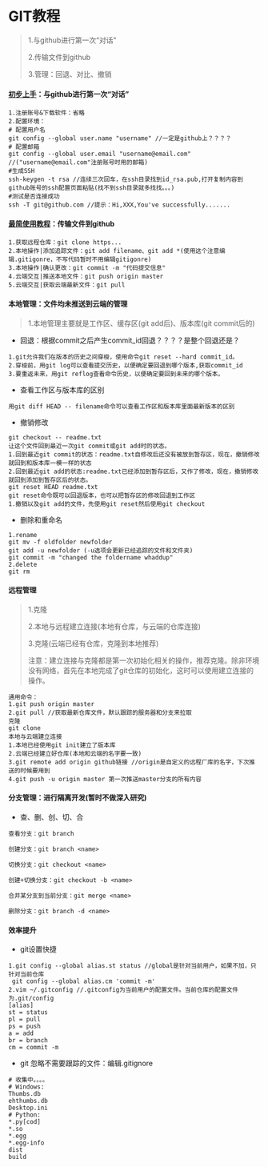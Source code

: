 # GIT教程

> 1.与github进行第一次“对话”
>
> 2.传输文件到github
>
> 3.管理：回退、对比、撤销

#### [初步上手](<https://blog.csdn.net/huangqqdy/article/details/83032408>)：与github进行第一次“对话”

```
1.注册账号&下载软件：省略
2.配置环境：
# 配置用户名
git config --global user.name "username" //一定是github上？？？？
# 配置邮箱
git config --global user.email "username@email.com"     //("username@email.com"注册账号时用的邮箱)
#生成SSH
ssh-keygen -t rsa //连续三次回车，在ssh目录找到id_rsa.pub,打开复制内容到github账号的ssh配置页面粘贴(找不到ssh目录就多找找。。。)
#测试是否连接成功
ssh -T git@github.com //提示：Hi,XXX,You've successfully.......
```

#### [最简使用教程](<https://www.bootcss.com/p/git-guide/>)：传输文件到github

```
1.获取远程仓库：git clone https...
2.本地操作|添加追踪文件：git add filename、git add *(使用这个注意编辑.gitigonre，不写代码暂时不用编辑gitigonre)
3.本地操作|确认更改：git commit -m "代码提交信息"
4.云端交互|推送本地文件：git push origin master
5.云端交互|获取云端最新文件：git pull
```

#### 本地管理：文件均未推送到云端的管理

> 1.本地管理主要就是工作区、缓存区(git add后)、版本库(git commit后的)

- 回退：根据commit之后产生commit_id回退？？？？是整个回退还是？

```
1.git允许我们在版本的历史之间穿梭，使用命令git reset --hard commit_id。
2.穿梭前，用git log可以查看提交历史，以便确定要回退到哪个版本,获取commit_id
3.要重返未来，用git reflog查看命令历史，以便确定要回到未来的哪个版本。
```

- 查看工作区与版本库的区别

```
用git diff HEAD -- filename命令可以查看工作区和版本库里面最新版本的区别
```

- 撤销修改

```
git checkout -- readme.txt
让这个文件回到最近一次git commit或git add时的状态。
1.回到最近git commit的状态：readme.txt自修改后还没有被放到暂存区，现在，撤销修改就回到和版本库一模一样的状态
2.回到最近git add的状态:readme.txt已经添加到暂存区后，又作了修改，现在，撤销修改就回到添加到暂存区后的状态。
git reset HEAD readme.txt
git reset命令既可以回退版本，也可以把暂存区的修改回退到工作区
1.撤销以及git add的文件，先使用git reset然后使用git checkout
```

- 删除和重命名

```
1.rename
git mv -f oldfolder newfolder
git add -u newfolder (-u选项会更新已经追踪的文件和文件夹)
git commit -m "changed the foldername whaddup"
2.delete
git rm
```

#### 远程管理

> 1.克隆
>
> 2.本地与远程建立连接(本地有仓库，与云端的仓库连接)
>
> 3.克隆(云端已经有仓库，克隆到本地推荐)
>
> 注意：建立连接与克隆都是第一次初始化相关的操作，推荐克隆。除非环境没有网络，首先在本地完成了git仓库的初始化，这时可以使用建立连接的操作。

```
通用命令：
1.git push origin master
2.git pull //获取最新仓库文件，默认跟踪的服务器和分支来拉取
克隆
git clone
本地与云端建立连接
1.本地已经使用git init建立了版本库
2.云端已经建立好仓库(本地和云端的名字要一致)
3.git remote add origin github链接 //origin是自定义的远程厂库的名字，下次推送的时候要用到
4.git push -u origin master 第一次推送master分支的所有内容
```

#### 分支管理：进行隔离开发(暂时不做深入研究)

- 查、删、创、切、合

```
查看分支：git branch

创建分支：git branch <name>

切换分支：git checkout <name>

创建+切换分支：git checkout -b <name>

合并某分支到当前分支：git merge <name>

删除分支：git branch -d <name>
```

#### 效率提升

- git设置快捷

```
1.git config --global alias.st status //global是针对当前用户，如果不加，只针对当前仓库
 git config --global alias.cm 'commit -m'
2.vim ~/.gitconfig //.gitconfig为当前用户的配置文件。当前仓库的配置文件为.git/config
[alias]
st = status
pl = pull
ps = push
a = add
br = branch
cm = commit -m

```

- git 忽略不需要跟踪的文件：编辑.gitignore

```
# 收集中。。。。
# Windows:
Thumbs.db
ehthumbs.db
Desktop.ini
# Python:
*.py[cod]
*.so
*.egg
*.egg-info
dist
build


```

